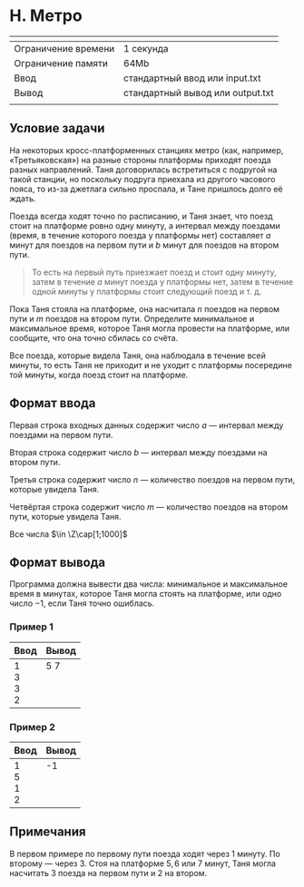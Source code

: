 # H. Метро

[]()|[]()
-------------------|---
Ограничение времени|	1 секунда
Ограничение памяти |	64Mb
Ввод               |	стандартный ввод или input.txt
Вывод              |	стандартный вывод или output.txt
[]()|[]()

## Условие задачи
На некоторых кросс-платформенных станциях метро (как, например, «Третьяковская») на разные стороны платформы приходят поезда разных направлений. Таня договорилась встретиться с подругой на такой станции, но поскольку подруга приехала из другого часового пояса, то из-за джетлага сильно проспала, и Тане пришлось долго её ждать. 

Поезда всегда ходят точно по расписанию, и Таня знает, что поезд стоит на платформе ровно одну минуту, а интервал между поездами (время, в течение которого поезда у платформы нет) составляет $a$ минут для поездов на первом пути и $b$ минут для поездов на втором пути. 

> То есть на первый путь приезжает поезд и стоит одну минуту, затем в течение $a$ минут поезда у платформы нет, затем в течение одной минуты у платформы стоит следующий поезд и т. д.

Пока Таня стояла на платформе, она насчитала $n$ поездов на первом пути и $m$ поездов на втором пути. Определите минимальное и максимальное время, которое Таня могла провести на платформе, или сообщите, что она точно сбилась со счёта.

Все поезда, которые видела Таня, она наблюдала в течение всей минуты, то есть Таня не приходит и не уходит с платформы посередине той минуты, когда поезд стоит на платформе.

## Формат ввода
Первая строка входных данных содержит число $a$ — интервал между поездами на первом пути. 

Вторая строка содержит число $b$ — интервал между поездами на втором пути. 

Третья строка содержит число $n$ — количество поездов на первом пути, которые увидела Таня. 

Четвёртая строка содержит число $m$ — количество поездов на втором пути, которые увидела Таня. 

Все числа $\in \Z\cap[1;1000]$

## Формат вывода
Программа должна вывести два числа: минимальное и максимальное время в минутах, которое Таня могла стоять на платформе, или одно число $-1$, если Таня точно ошиблась.

### Пример 1
Ввод|Вывод
---|---
1<br>3<br>3<br>2|5 7<br><br><br><br>
[]()

### Пример 2
Ввод|Вывод
---|---
1<br>5<br>1<br>2|-1<br><br><br><br>
[]()

## Примечания
В первом примере по первому пути поезда ходят через $1$ минуту. По второму — через $3$. Стоя на платформе $5, 6$ или $7$ минут, Таня могла насчитать $3$ поезда на первом пути и $2$ на втором.